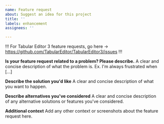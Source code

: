 ```yaml
---
name: Feature request
about: Suggest an idea for this project
title: ''
labels: enhancement
assignees: ''

---
```

!!! For Tabular Editor 3 feature requests, go here -> https://github.com/TabularEditor/TabularEditor3/issues !!!

**Is your feature request related to a problem? Please describe.**
A clear and concise description of what the problem is. Ex. I'm always frustrated when [...]

**Describe the solution you'd like**
A clear and concise description of what you want to happen.

**Describe alternatives you've considered**
A clear and concise description of any alternative solutions or features you've considered.

**Additional context**
Add any other context or screenshots about the feature request here.
